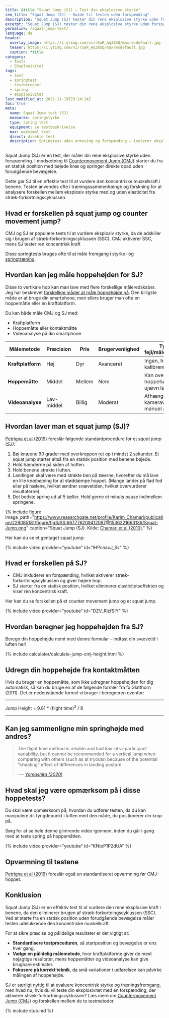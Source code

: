 ```yaml
---
title: &title "Squat Jump (SJ) – Test din eksplosive styrke"
seo_title: "Squat Jump (SJ) – Guide til testen uden forspænding"
description: "Squat Jump (SJ) tester din rene eksplosive styrke uden forspænding. Se, hvordan du udfører testen og bruger resultaterne."
excerpt: "Squat Jump (SJ) tester din rene eksplosive styrke uden forspænding. Se, hvordan du udfører testen og bruger resultaterne."
permalink: /squat-jump-test/
language: da
header:
  overlay_image: https://i.ytimg.com/vi/rSaR_Aq38SQ/maxresdefault.jpg
  teaser: https://i.ytimg.com/vi/rSaR_Aq38SQ/maxresdefault.jpg
  caption: *title
category:
  - Tests
  - Eksplosivitet
tags:
  - test
  - springtest
  - testberegner
  - spring
  - eksplosivitet
last_modified_at: 2021-11-19T23:14:14Z
toc: true
meta:
  name: Squat Jump test (SJ)
  measures: springstyrke
  type: spring test
  equipment: se testbeskrivelse
  max: maksimal test
  direct: direkte test
  description: Springtest uden armsving og forspænding – isolerer eksplosiv kraft i underkroppen.
---
```


Squat Jump (SJ) er en test, der måler din rene eksplosive styrke uden forspænding. I modsætning til [Countermovement Jump (CMJ)](/countermovement-jump-cmj-squat-jump-sj/) starter du fra en statisk position med bøjede knæ og springer direkte opad uden forudgående bevægelse.

Dette gør SJ til en effektiv test til at vurdere den koncentriske muskelkraft i benene. Testen anvendes ofte i træningssammenhænge og forskning for at analysere forskellen mellem eksplosiv styrke med og uden elasticitet fra stræk-forkortningscyklussen.

## Hvad er forskellen på squat jump og counter movement jump?

CMJ og SJ er populære tests til at vurdere eksplosiv styrke, da de adskiller sig i brugen af stræk-forkortningscyklussen (SSC). CMJ aktiverer SSC, mens SJ tester ren koncentrisk kraft

Disse springtests bruges ofte til at måle fremgang i styrke- og [springtræning](/springstyrke-og-springtraening/).

## Hvordan kan jeg måle hoppehøjden for SJ?

Disse to vertikale hop kan man lave med flere forskellige måleredskaber. Jeg har beskrevet [forskellige måder at måle hoppehøjde på](/springtests-hoppehoejde/). Den billigste måde er at bruge din smartphone, men ellers bruger man ofte en hoppemåtte eller en kraftplatform.

Du kan både måle CMJ og SJ med:

- Kraftplatform
- Hoppemåtte eller kontaktmåtte
- Videoanalyse på din smartphone

| Målemetode       | Præcision  | Pris   | Brugervenlighed | Typiske fejl/måleusikkerhed            |
|-----------------|------------|--------|----------------|---------------------------------------|
| **Kraftplatform** | Høj        | Dyr    | Avanceret      | Ingen, hvis korrekt kalibreret       |
| **Hoppemåtte**   | Middel     | Mellem | Nem            | Kan overvurdere hoppehøjde ved ujævn landing |
| **Videoanalyse** | Lav-middel | Billig | Moderat        | Afhænger af kameravinkel og manuel analyse |

## Hvordan laver man et squat jump (SJ)?

[Petrigna et al (2019)](https://www.ncbi.nlm.nih.gov/pmc/articles/PMC6853898/) foreslår følgende standardprocedure for et _squat jump (SJ)_:

1. Bøj knæene 90 grader med overkroppen ret op i mindst 2 sekunder. Et squat jump starter altså fra en statisk position med benene bøjede.
2. Hold hænderne på siden af hoften.
4. Hold benene strakte i luften.
5. Landingen skal være med strakte ben på tæerne, hvorefter du må lave en lille knæbøjning for at støddæmpe hoppet. (Mange lander på flad fod eller på hælene, hvilket ændrer svævetiden, hvilket overvurderer resultaterne).
6. Det bedste spring ud af 5 tæller. Hold gerne et minuts pause indimellem springene.

{% include figure image_path="https://www.researchgate.net/profile/Karim_Chamari/publication/229085181/figure/fig3/AS:667776209412097@1536221663136/Squat-Jump.png" caption="Squat Jump (SJ). Kilde: [Chamari et al (2010)](https://www.researchgate.net/publication/229085181_Anaerobic_power_and_capacity)." %}

Her kan du se et gentaget squat jump:

{% include video provider="youtube" id="lHPcnacJ_Ss" %}

## Hvad er forskellen på SJ?

- CMJ inkluderer en forspænding, hvilket aktiverer stræk-forkortningscyklussen og giver højere hop.
- SJ starter fra en statisk position, hvilket eliminerer elasticitetseffekten og viser ren koncentrisk kraft.

Her kan du se forskellen på et counter movement jump og et squat jump.

{% include video provider="youtube" id="DZV_RlzfSIY" %}

## Hvordan beregner jeg hoppehøjden fra SJ?

Beregn din hoppehøjde nemt med denne formular – indtast din svævetid i luften her!

{% include calculator/calculate-jump-cmj-height.html %}

## Udregn din hoppehøjde fra kontaktmåtten

Hvis du bruger en hoppemåtte, som ikke udregner hoppehøjden for dig automatisk, så kan du bruge en af de følgende formler fra fx Glatthorn (2011). Det er nedenstående formel vi bruger i beregneren ovenfor:

***

Jump Height = 9.81 * (flight time)<sup>2</sup> / 8

***

## Kan jeg sammenligne min springhøjde med andres?

> The flight time method is reliable and had low intra-participant
variability, but it cannot be recommended for a vertical jump when comparing with others (such as at
tryouts) because of the potential “cheating” effect of differences in landing posture
>
> --- <cite>[Yamashita (2020)](https://www.mdpi.com/2076-3417/10/3/776/pdf)</cite>

## Hvad skal jeg være opmærksom på i disse hoppetests?

Du skal være opmærksom på, hvordan du udfører testen, da du kan manipulere dit tyngdepunkt i luften med den måde, du positionerer din krop på.

Sørg for at se hele denne glimrende video igennem, inden du går i gang med at teste spring på hoppemåtten.

{% include video provider="youtube" id="KNtoP1P2dUA" %}

## Opvarmning til testene

[Petrigna et al (2019)](https://www.ncbi.nlm.nih.gov/pmc/articles/PMC6853898/) foreslår også en standardiseret opvarmning før CMJ-hoppet.

## Konklusion

Squat Jump (SJ) er en effektiv test til at vurdere den rene eksplosive kraft i benene, da den eliminerer brugen af stræk-forkortningscyklussen (SSC). Ved at starte fra en statisk position uden forudgående bevægelse måler testen udelukkende den koncentriske muskelkraft.

For at sikre præcise og pålidelige resultater er det vigtigt at:

- **Standardisere testproceduren**, så startposition og bevægelse er ens hver gang.
- **Vælge en pålidelig målemetode**, hvor kraftplatforme giver de mest nøjagtige resultater, mens hoppemåtter og videoanalyse kan give brugbare estimater.
- **Fokusere på korrekt teknik**, da små variationer i udførelsen kan påvirke målingen af hoppehøjde.

SJ er særligt nyttig til at evaluere koncentrisk styrke og træningsfremgang, men hvad nu, hvis du vil teste din eksplosivitet med en forspænding, der aktiverer stræk-forkortningscyklussen? Læs mere om [Countermovement Jump (CMJ)](/countermovement-jump-cmj-squat-jump-sj/) og forskellen mellem de to testmetoder.

{% include stub.md %}